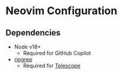 # Neovim Configuration

## Dependencies

* Node v18+
    * Required for GitHub Copilot
* [ripgrep](https://github.com/BurntSushi/ripgrep)
    * Required for [Telescope](https://github.com/nvim-telescope/telescope.nvim#required-dependencies)

